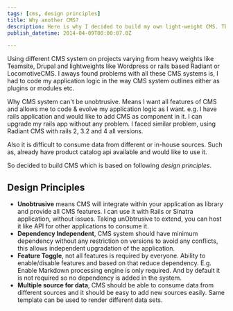 ```yaml
---
tags: [cms, design principles]
title: Why another CMS?
description: Here is why I decided to build my own light-weight CMS. This also can help others what should be watch out for while choosing CMS.
publish_datetime: 2014-04-09T00:00:07.0Z

---
```


Using different CMS system on projects varying from heavy weights like Teamsite, Drupal and lightweights like Wordpress or rails based Radiant or LocomotiveCMS. I aways found problems with all these CMS systems is, I had to code my application logic in the way CMS system outlines either as plugins or modules etc.

Why CMS system can't be unobtrusive. Means I want all features of CMS and allows me to code & evolve my application logic as I want. e.g. I have rails application and would like to add CMS as component in it. I can upgrade my rails app without any problem. I faced similar problem, using Radiant CMS with rails 2, 3.2 and 4 all versions.

Also it is difficult to consume data from different or in-house sources. Such as, already have product catalog api available and would like to use it.

So decided to build CMS which is based on following *design principles*.

## Design Principles

- **Unobtrusive** means CMS will integrate within your application as library and provide all CMS features. I can use it with Rails or Sinatra application, without issues. Taking unObtrusive to extend, you can host it like API for other applications to consume it.
- **Dependency Independent**, CMS system should have minimum dependency without any restriction on versions to avoid any conflicts, this allows independent upgradation of the application.
- **Feature Toggle**, not all features is required by everyone. Ability to enable/disable features and based on that reduce dependency. E.g. Enable Markdown processing engine is only required. And by default it is not required so no dependency is added in the system.
- **Multiple source for data**, CMS should be able to consume data from different sources and it should be easy to add new sources easily. Same template can be used to render different data sets.



